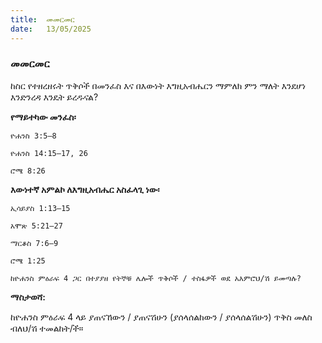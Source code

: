 ```yaml
---
title:  መመርመር
date:   13/05/2025
---
```


### መመርመር

ከስር የተዘረዘሩት ጥቅሶች በመንፈስ እና በእውነት እግዚአብሔርን ማምለክ ምን ማለት እንደሆነ እንድንረዳ እንዴት ይረዱናል?

**የማይተካው መንፈስ፡**

`ዮሐንስ 3:5–8`

`ዮሐንስ 14:15–17, 26`

`ሮሜ 8:26`

**እውነተኛ አምልኮ ለእግዚአብሔር አስፈላጊ ነው፡**

`ኢሳይያስ 1:13–15`

`አሞጽ 5:21–27`

`ማርቆስ 7:6–9`

`ሮሜ 1:25`

`ከዮሐንስ ምዕራፍ 4 ጋር በተያያዘ የትኞቹ ሌሎች ጥቅሶች / ተስፋዎች ወደ አእምሮህ/ሽ ይመጣሉ?`

**ማስታወሻ:**

ከዮሐንስ ምዕራፍ 4 ላይ ያጠናኸውን / ያጠናሽሁን (ያሰላሰልከውን / ያሰላሰልሽሁን) ጥቅስ መለስ ብለህ/ሽ ተመልከት/ች።